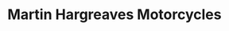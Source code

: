 ---
title: "Martin Hargreaves Motorcycles"
url: /cleethorpes/martin-hargreaves-motorcycles/
shop: motorcycle
---